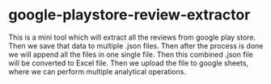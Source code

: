# google-playstore-review-extractor
This is a mini tool which will extract all the reviews from google play store. Then we save that data to multiple .json files. Then after the process is done we will append all the files in one single file. Then this combined .json file will be converted to Excel file. Then we upload the file to google sheets, where we can perform multiple analytical operations. 
